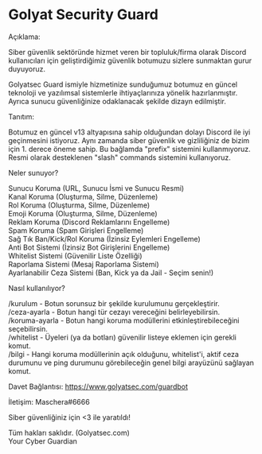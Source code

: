 # Golyat Security Guard

Açıklama:

Siber güvenlik sektöründe hizmet veren bir topluluk/firma olarak Discord kullanıcıları için geliştirdiğimiz güvenlik botumuzu sizlere sunmaktan gurur duyuyoruz.

Golyatsec Guard ismiyle hizmetinize sunduğumuz botumuz en güncel teknoloji ve yazılımsal sistemlerle ihtiyaçlarınıza yönelik hazırlanmıştır. Ayrıca sunucu güvenliğinize odaklanacak şekilde dizayn edilmiştir.

Tanıtım:

Botumuz en güncel v13 altyapısına sahip olduğundan dolayı Discord ile iyi geçinmesini istiyoruz. Aynı zamanda siber güvenlik ve gizliliğiniz de bizim için 1. derece öneme sahip. Bu bağlamda "prefix" sistemini kullanmıyoruz. Resmi olarak desteklenen "slash" commands sistemini kullanıyoruz.

Neler sunuyor?

Sunucu Koruma (URL, Sunucu İsmi ve Sunucu Resmi) <br>
Kanal Koruma (Oluşturma, Silme, Düzenleme) <br>
Rol Koruma (Oluşturma, Silme, Düzenleme) <br>
Emoji Koruma (Oluşturma, Silme, Düzenleme) <br>
Reklam Koruma (Discord Reklamlarını Engelleme) <br>
Spam Koruma (Spam Girişleri Engelleme) <br>
Sağ Tık Ban/Kick/Rol Koruma (İzinsiz Eylemleri Engelleme) <br>
Anti Bot Sistemi (İzinsiz Bot Girişlerini Engelleme) <br>
Whitelist Sistemi (Güvenilir Liste Özelliği) <br>
Raporlama Sistemi (Mesaj Raporlama Sistemi) <br>
Ayarlanabilir Ceza Sistemi (Ban, Kick ya da Jail - Seçim senin!) <br>

Nasıl kullanılıyor?

/kurulum - Botun sorunsuz bir şekilde kurulumunu gerçekleştirir. <br>
/ceza-ayarla - Botun hangi tür cezayı vereceğini belirleyebilirsin. <br>
/koruma-ayarla - Botun hangi koruma modüllerini etkinleştirebileceğini seçebilirsin. <br>
/whitelist - Üyeleri (ya da botları) güvenilir listeye eklemen için gerekli komut. <br>
/bilgi - Hangi koruma modüllerinin açık olduğunu, whitelist'i, aktif ceza durumunu ve ping durumunu görebileceğin genel bilgi arayüzünü sağlayan komut. <br>

Davet Bağlantısı: https://www.golyatsec.com/guardbot

İletişim: Maschera#6666

Siber güvenliğiniz için <3 ile yaratıldı!

Tüm hakları saklıdır. (Golyatsec.com) <br>
Your Cyber Guardian
